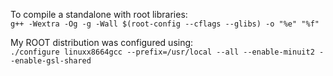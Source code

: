To compile a standalone with root libraries:  
`g++ -Wextra -Og -g -Wall $(root-config --cflags --glibs) -o "%e" "%f"`

My ROOT distribution was configured using:  
`./configure linuxx8664gcc --prefix=/usr/local --all --enable-minuit2 --enable-gsl-shared`